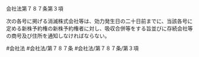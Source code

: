 会社法第７８７条第３項

次の各号に掲げる消滅株式会社等は、効力発生日の二十日前までに、当該各号に定める新株予約権の新株予約権者に対し、吸収合併等をする旨並びに存続会社等の商号及び住所を通知しなければならない。

#会社法
#会社法/第７８７条
#会社法/第７８７条/第３項
